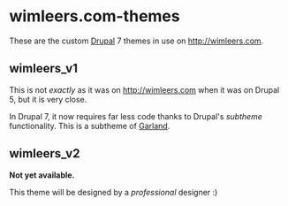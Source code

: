 # wimleers.com-themes

These are the custom [Drupal][1] 7 themes in use on <http://wimleers.com>.


## wimleers_v1

This is not *exactly* as it was on <http://wimleers.com> when it was on Drupal 5, but it is very close.

In Drupal 7, it now requires far less code thanks to Drupal's *subtheme* functionality. This is a subtheme of [Garland][2].


## wimleers_v2

**Not yet available.**

This theme will be designed by a *professional* designer :)


[1]: http://drupal.org
[2]: http://buytaert.net/garland